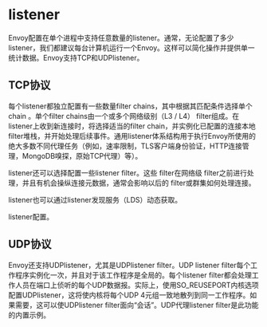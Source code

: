 # listener

Envoy配置在单个进程中支持任意数量的listener。通常，无论配置了多少listener，我们都建议每台计算机运行一个Envoy。这样可以简化操作并提供单一统计数据。Envoy支持TCP和UDPlistener。

## TCP协议

每个listener都独立配置有一些数量filter chains，其中根据其匹配条件选择单个chain 。单个filter chains由一个或多个网络级别（L3 / L4） filter组成。在listener上收到新连接时，将选择适当的filter chain，并实例化已配置的连接本地filter堆栈，并开始处理后续事件。通用listener体系结构用于执行Envoy所使用的绝大多数不同代理任务（例如，速率限制，TLS客户端身份验证，HTTP连接管理，MongoDB嗅探，原始TCP代理）等）。

listener还可以选择配置一些listener filter。这些 filter在网络级 filter之前进行处理，并且有机会操纵连接元数据，通常会影响以后的 filter或群集如何处理连接。

listener也可以通过listener发现服务（LDS）动态获取。

listener配置。

## UDP协议

Envoy还支持UDPlistener，尤其是UDPlistener filter。UDP listener filter每个工作程序实例化一次，并且对于该工作程序是全局的。每个listener filter都会处理工作人员在端口上侦听的每个UDP数据报。实际上，使用SO_REUSEPORT内核选项配置UDPlistener，这将使内核将每个UDP 4元组一致地散列到同一工作程序。如果需要，这可以使UDPlistener filter面向“会话”。UDP代理listener filter是此功能的内置示例。
